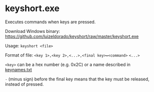 
# keyshort.exe
Executes commands when keys are pressed.

Download Windows binary: https://github.com/luizeldorado/keyshort/raw/master/keyshort.exe

Usage: `keyshort <file>`

Format of file:
  `<key 1>,<key 2>,<...>,<final key>=<command>`
  `<...>`

`<key>` can be a hex number (e.g. 0x2C) or a name described in [keynames.txt](https://github.com/luizeldorado/keyshort/raw/master/keynames.txt)

`-` (minus sign) before the final key means that the key must be released, instead of pressed.
